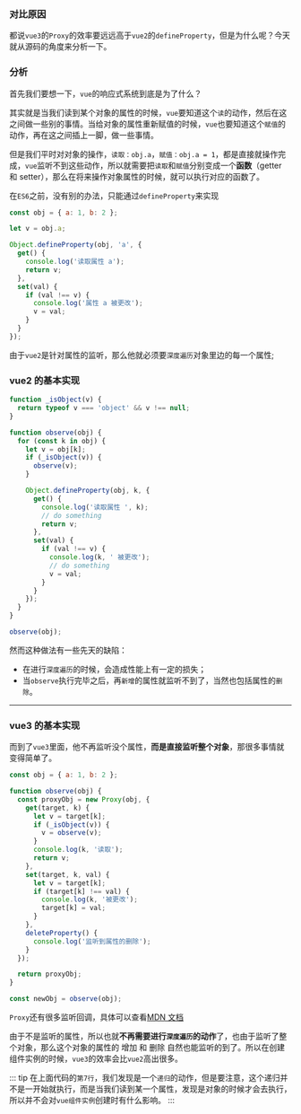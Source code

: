 ### 对比原因

都说`vue3`的`Proxy`的效率要远远高于`vue2`的`defineProperty`，但是为什么呢？今天就从源码的角度来分析一下。

### 分析

首先我们要想一下，`vue`的响应式系统到底是为了什么？

其实就是当我们读到某个对象的属性的时候，`vue`要知道这个`读`的动作，然后在这之间做一些别的事情。当给对象的属性重新赋值的时候，`vue`也要知道这个`赋值`的动作，再在这之间插上一脚，做一些事情。

但是我们平时对对象的操作，`读取：obj.a`，`赋值：obj.a = 1`，都是直接就操作完成，`vue`监听不到这些动作，所以就需要把`读取`和`赋值`分别变成一个**函数**（getter 和 setter），那么在将来操作对象属性的时候，就可以执行对应的函数了。

在`ES6`之前，没有别的办法，只能通过`defineProperty`来实现

```js
const obj = { a: 1, b: 2 };

let v = obj.a;

Object.defineProperty(obj, 'a', {
  get() {
    console.log('读取属性 a');
    return v;
  },
  set(val) {
    if (val !== v) {
      console.log('属性 a 被更改');
      v = val;
    }
  }
});
```

由于`vue2`是针对属性的监听，那么他就必须要`深度遍历`对象里边的每一个属性;

### vue2 的基本实现

```js
function _isObject(v) {
  return typeof v === 'object' && v !== null;
}

function observe(obj) {
  for (const k in obj) {
    let v = obj[k];
    if (_isObject(v)) {
      observe(v);
    }

    Object.defineProperty(obj, k, {
      get() {
        console.log('读取属性 ', k);
        // do something
        return v;
      },
      set(val) {
        if (val !== v) {
          console.log(k, ' 被更改');
          // do something
          v = val;
        }
      }
    });
  }
}

observe(obj);
```

然而这种做法有一些先天的缺陷：

- 在进行`深度遍历`的时候，会造成性能上有一定的损失；
- 当`observe`执行完毕之后，再`新增`的属性就监听不到了，当然也包括属性的`删除`。

---

### vue3 的基本实现

而到了`vue3`里面，他不再监听没个属性，**而是直接监听整个对象**，那很多事情就变得简单了。

```js
const obj = { a: 1, b: 2 };

function observe(obj) {
  const proxyObj = new Proxy(obj, {
    get(target, k) {
      let v = target[k];
      if (_isObject(v)) {
        v = observe(v);
      }
      console.log(k, '读取');
      return v;
    },
    set(target, k, val) {
      let v = target[k];
      if (target[k] !== val) {
        console.log(k, '被更改');
        target[k] = val;
      }
    },
    deleteProperty() {
      console.log('监听到属性的删除');
    }
  });

  return proxyObj;
}

const newObj = observe(obj);
```

`Proxy`还有很多监听回调，具体可以查看[MDN 文档](https://developer.mozilla.org/zh-CN/docs/Web/JavaScript/Reference/Global_Objects/Proxy/Proxy)

由于不是监听的属性，所以也就**不再需要进行`深度遍历`的动作**了，也由于监听了整个对象，那么这个对象的属性的 增加 和 删除 自然也能监听的到了。所以在创建组件实例的时候，`vue3`的效率会比`vue2`高出很多。

::: tip
在上面代码的`第7行`，我们发现是一个`递归`的动作，但是要注意，这个递归并不是一开始就执行，而是当我们读到某一个属性，发现是对象的时候才会去执行，所以并不会对`vue组件实例`创建时有什么影响。
:::
